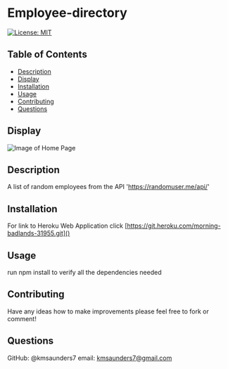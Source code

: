 # Employee-directory


[![License: MIT](https://img.shields.io/badge/License-MIT-yellow.svg)](https://opensource.org/licenses/MIT)

## Table of Contents
- [Description](#description)
- [Display](#display)
- [Installation](#installation)
- [Usage](#usage)
- [Contributing](#contributing)
- [Questions](#questions)

## Display

![Image of Home Page](#) 

## Description

A list of random employees from the API 'https://randomuser.me/api/'


## Installation
For link to Heroku Web Application click [https://git.heroku.com/morning-badlands-31955.git]()

## Usage
run npm install to verify all the dependencies needed


## Contributing
Have any ideas how to make improvements please feel free to fork or comment!


## Questions
GitHub: @kmsaunders7
email: kmsaunders7@gmail.com
